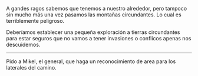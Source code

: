 A gandes ragos sabemos que tenemos a nuestro alrededor, pero tampoco sin mucho más una vez pasamos las montañas circundantes. Lo cual es terriblemente peligroso.

Deberíamos establecer una pequeña exploración a tierras circundantes para estar seguros que no vamos a tener invasiones o conflicos apenas nos descuidemos.

---

Pido a Mikel, el general, que haga un reconocimiento de area para los laterales del camino.